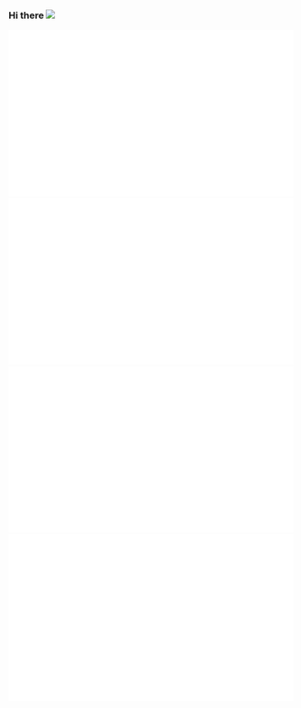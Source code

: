 ### Hi there <img src="https://camo.githubusercontent.com/e8e7b06ecf583bc040eb60e44eb5b8e0ecc5421320a92929ce21522dbc34c891/68747470733a2f2f6d656469612e67697068792e636f6d2f6d656469612f6876524a434c467a6361737252346961377a2f67697068792e676966" width="20px">



<div align="center">

![](https://raw.githubusercontent.com/hixb/github-stats/master/generated/overview.svg#gh-dark-mode-only)
![](https://raw.githubusercontent.com/hixb/github-stats/master/generated/overview.svg#gh-light-mode-only)
![](https://raw.githubusercontent.com/hixb/github-stats/master/generated/languages.svg#gh-dark-mode-only)
![](https://raw.githubusercontent.com/hixb/github-stats/master/generated/languages.svg#gh-light-mode-only)

</div>
